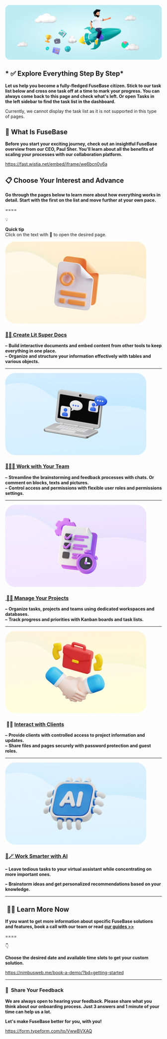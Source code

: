 [![dEHnSD9DuIf1tZ97.png](dEHnSD9DuIf1tZ97.png)](./assets/dEHnSD9DuIf1tZ97.png)

  

## * ✅ Explore Everything Step By Step*

**Let us help you become a fully-fledged FuseBase citizen. Stick to our task list below and cross one task off at a time to mark your progress. You can always come back to this page and check what's left. Or open Tasks in the left sidebar to find the task list in the dashboard.**  
  

Currently, we cannot display the task list as it is not supported in this type of pages.

  

## 🤔 What Is FuseBase

**Before you start your exciting journey, check out an insightful FuseBase overview from our CEO, Paul Sher. You'll learn about all the benefits of scaling your processes with our collaboration platform.**

<https://fast.wistia.net/embed/iframe/we6bcn0y6a>

  

  

## 📋 Choose Your Interest and Advance

**Go through the pages below to learn more about how everything works in detail. Start with the first on the list and move further at your own pace.**

  

====

💡

**Quick tip**  
Click on the text with 🔗 to open the desired page.

  

[![i6eQ1mLFg6Inx7md.png](i6eQ1mLFg6Inx7md.png)](./assets/i6eQ1mLFg6Inx7md.png)

  

### [🔗📑 Create Lit Super Docs](https://nimbusweb.me/guides/getting-started/create-super-docs/)

**–** **Build interactive documents and embed content from other tools to keep everything in one place.**  
**–** **Organize and structure your information effectively with tables and various objects.**

------------------------------------------------------------------------

[![CtHwoda57FsWnKMk.png](CtHwoda57FsWnKMk.png)](./assets/CtHwoda57FsWnKMk.png)

  

### [🔗🧑‍💻 Work with Your Team](https://nimbusweb.me/guides/organization/work-with-your-team/)

**–** **Streamline the brainstorming and feedback processes with chats. Or comment on blocks, texts and pictures.**  
**–** **Control access and permissions with flexible user roles and permissions settings.**

------------------------------------------------------------------------

[![8fbeADk4RfQEvPIw.png](8fbeADk4RfQEvPIw.png)](./assets/8fbeADk4RfQEvPIw.png)

  

### [ 🔗📆 Manage Your Projects](https://nimbusweb.me/guides/organization/manage-your-projects/)

**–** **Organize tasks, projects and teams using dedicated workspaces and databases.**  
**–** **Track progress and priorities with Kanban boards and task lists.**

  

------------------------------------------------------------------------

[![7yYuquWJELF0nHg2.png](7yYuquWJELF0nHg2.png)](./assets/7yYuquWJELF0nHg2.png)

  

###  🔗💼 [Interact with Clients](https://nimbusweb.me/guides/client-portal/collaborate-with-clients-using-fusebase-portals/)

**–** **Provide clients with controlled access to project information and updates.**  
**–** **Share files and pages securely with password protection and guest roles.**

  

------------------------------------------------------------------------

[![Riblw4qWTJHm3OHJ.png](Riblw4qWTJHm3OHJ.png)](./assets/Riblw4qWTJHm3OHJ.png)

  

### [🔗🪄 Work Smarter with AI](https://nimbusweb.me/guides/getting-started/get-started-with-ai-in-fusebase/)

**–** **Leave tedious tasks to your virtual assistant while concentrating on more important ones.**

**–** **Brainstorm ideas and get personalized recommendations based on your knowledge.**

------------------------------------------------------------------------

##  🧑‍🎓 Learn More Now

**If you want to get more information about specific FuseBase solutions and features, book a call with our team or read** [**our guides \>\>**](https://nimbusweb.me/guides/)  
  

====

👇

**Choose the desired date and available time slots to get your custom solution.**

<https://nimbusweb.me/book-a-demo/?bd=getting-started>

  

  

------------------------------------------------------------------------

### 📝  Share Your Feedback

**We are always open to hearing your feedback. Please share what you think about our onboarding process. Just 3 answers and 1 minute of your time can help us a lot.**  
  
**Let's make FuseBase better for you, with you!**

<https://form.typeform.com/to/VwwBVXAQ>